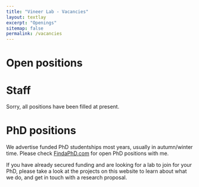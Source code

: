 ```yaml
---
title: "Vineer Lab - Vacancies"
layout: textlay
excerpt: "Openings"
sitemap: false
permalink: /vacancies
---
```


# Open positions

# Staff

Sorry, all positions have been filled at present.

# PhD positions

We advertise funded PhD studentships most years, usually in autumn/winter time.
Please check [FindaPhD.com](https://www.findaphd.com/phds/?Keywords=vineer) for open PhD positions with me.

If you have already secured funding and are looking for a lab to join for your PhD, please take a look at the projects on this website to learn about what we do, and get in touch with a research proposal.



